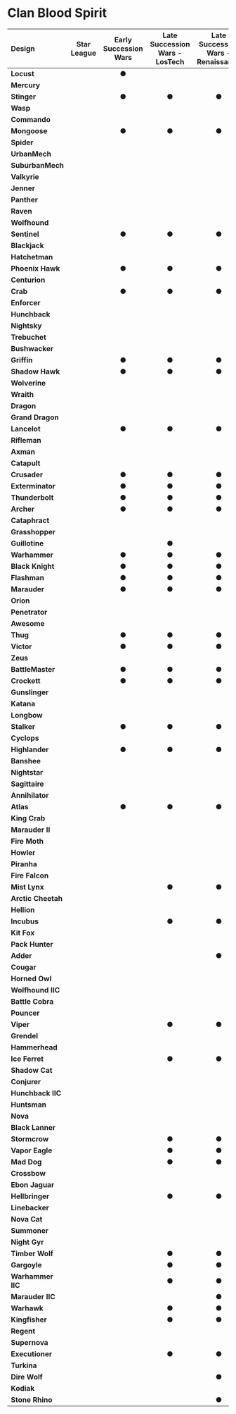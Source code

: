 # Clan Blood Spirit

| Design | Star League | Early Succession Wars | Late Succession Wars - LosTech | Late Succession Wars - Renaissance | Clan Invasion | Civil War | Jihad | Early Republic | Late Republic | Dark Ages | ilClan |
| :--- | :---: | :---: | :---: | :---: | :---: | :---: | :---: | :---: | :---: | :---: | :---: |
| **Locust** |     |  ●  |     |     |     |     |     |     |     |     |     |
| **Mercury** |     |     |     |     |     |     |     |     |     |     |     |
| **Stinger** |     |  ●  |  ●  |  ●  |  ●  |  ●  |  ●  |     |     |     |     |
| **Wasp** |     |     |     |     |     |     |     |     |     |     |     |
| **Commando** |     |     |     |     |     |     |     |     |     |     |     |
| **Mongoose** |     |  ●  |  ●  |  ●  |  ●  |  ●  |  ●  |     |     |     |     |
| **Spider** |     |     |     |     |     |     |     |     |     |     |     |
| **UrbanMech** |     |     |     |     |     |     |     |     |     |     |     |
| **SuburbanMech** |     |     |     |     |     |     |     |     |     |     |     |
| **Valkyrie** |     |     |     |     |     |     |     |     |     |     |     |
| **Jenner** |     |     |     |     |     |     |     |     |     |     |     |
| **Panther** |     |     |     |     |     |     |     |     |     |     |     |
| **Raven** |     |     |     |     |     |     |     |     |     |     |     |
| **Wolfhound** |     |     |     |     |     |     |     |     |     |     |     |
| **Sentinel** |     |  ●  |  ●  |  ●  |  ●  |  ●  |  ●  |     |     |     |     |
| **Blackjack** |     |     |     |     |     |     |     |     |     |     |     |
| **Hatchetman** |     |     |     |     |     |     |     |     |     |     |     |
| **Phoenix Hawk** |     |  ●  |  ●  |  ●  |  ●  |  ●  |  ●  |     |     |     |     |
| **Centurion** |     |     |     |     |     |     |     |     |     |     |     |
| **Crab** |     |  ●  |  ●  |  ●  |  ●  |  ●  |  ●  |     |     |     |     |
| **Enforcer** |     |     |     |     |     |     |     |     |     |     |     |
| **Hunchback** |     |     |     |     |     |     |     |     |     |     |     |
| **Nightsky** |     |     |     |     |     |     |     |     |     |     |     |
| **Trebuchet** |     |     |     |     |     |     |     |     |     |     |     |
| **Bushwacker** |     |     |     |     |     |     |     |     |     |     |     |
| **Griffin** |     |  ●  |  ●  |  ●  |  ●  |  ●  |  ●  |     |     |     |     |
| **Shadow Hawk** |     |  ●  |  ●  |  ●  |  ●  |  ●  |  ●  |     |     |     |     |
| **Wolverine** |     |     |     |     |     |     |     |     |     |     |     |
| **Wraith** |     |     |     |     |     |     |     |     |     |     |     |
| **Dragon** |     |     |     |     |     |     |     |     |     |     |     |
| **Grand Dragon** |     |     |     |     |     |     |     |     |     |     |     |
| **Lancelot** |     |  ●  |  ●  |  ●  |  ●  |  ●  |  ●  |     |     |     |     |
| **Rifleman** |     |     |     |     |     |     |     |     |     |     |     |
| **Axman** |     |     |     |     |     |     |     |     |     |     |     |
| **Catapult** |     |     |     |     |     |     |     |     |     |     |     |
| **Crusader** |     |  ●  |  ●  |  ●  |  ●  |  ●  |  ●  |     |     |     |     |
| **Exterminator** |     |  ●  |  ●  |  ●  |  ●  |  ●  |  ●  |     |     |     |     |
| **Thunderbolt** |     |  ●  |  ●  |  ●  |  ●  |  ●  |  ●  |     |     |     |     |
| **Archer** |     |  ●  |  ●  |  ●  |  ●  |  ●  |  ●  |     |     |     |     |
| **Cataphract** |     |     |     |     |     |     |     |     |     |     |     |
| **Grasshopper** |     |     |     |     |     |     |     |     |     |     |     |
| **Guillotine** |     |     |  ●  |     |     |     |     |     |     |     |     |
| **Warhammer** |     |  ●  |  ●  |  ●  |  ●  |  ●  |  ●  |     |     |     |     |
| **Black Knight** |     |  ●  |  ●  |  ●  |  ●  |  ●  |  ●  |     |     |     |     |
| **Flashman** |     |  ●  |  ●  |  ●  |  ●  |  ●  |  ●  |     |     |     |     |
| **Marauder** |     |  ●  |  ●  |  ●  |  ●  |  ●  |  ●  |     |     |     |     |
| **Orion** |     |     |     |     |     |     |     |     |     |     |     |
| **Penetrator** |     |     |     |     |     |     |     |     |     |     |     |
| **Awesome** |     |     |     |     |     |     |     |     |     |     |     |
| **Thug** |     |  ●  |  ●  |  ●  |  ●  |  ●  |  ●  |     |     |     |     |
| **Victor** |     |  ●  |  ●  |  ●  |  ●  |  ●  |  ●  |     |     |     |     |
| **Zeus** |     |     |     |     |     |     |     |     |     |     |     |
| **BattleMaster** |     |  ●  |  ●  |  ●  |  ●  |  ●  |  ●  |     |     |     |     |
| **Crockett** |     |  ●  |  ●  |  ●  |  ●  |  ●  |  ●  |     |     |     |     |
| **Gunslinger** |     |     |     |     |     |     |     |     |     |     |     |
| **Katana** |     |     |     |     |     |     |     |     |     |     |     |
| **Longbow** |     |     |     |     |     |     |     |     |     |     |     |
| **Stalker** |     |  ●  |  ●  |  ●  |  ●  |  ●  |  ●  |     |     |     |     |
| **Cyclops** |     |     |     |     |     |     |     |     |     |     |     |
| **Highlander** |     |  ●  |  ●  |  ●  |  ●  |  ●  |  ●  |     |     |     |     |
| **Banshee** |     |     |     |     |     |     |     |     |     |     |     |
| **Nightstar** |     |     |     |     |     |     |     |     |     |     |     |
| **Sagittaire** |     |     |     |     |     |     |     |     |     |     |     |
| **Annihilator** |     |     |     |     |  ●  |  ●  |  ●  |     |     |     |     |
| **Atlas** |     |  ●  |  ●  |  ●  |  ●  |  ●  |  ●  |     |     |     |     |
| **King Crab** |     |     |     |     |     |     |     |     |     |     |     |
| **Marauder II** |     |     |     |     |     |     |     |     |     |     |     |
| **Fire Moth** |     |     |     |     |  ●  |  ●  |  ●  |     |     |     |     |
| **Howler** |     |     |     |     |     |     |     |     |     |     |     |
| **Piranha** |     |     |     |     |  ●  |  ●  |  ●  |     |     |     |     |
| **Fire Falcon** |     |     |     |     |     |     |     |     |     |     |     |
| **Mist Lynx** |     |     |  ●  |  ●  |  ●  |  ●  |  ●  |     |     |     |     |
| **Arctic Cheetah** |     |     |     |     |  ●  |  ●  |  ●  |     |     |     |     |
| **Hellion** |     |     |     |     |     |  ●  |  ●  |     |     |     |     |
| **Incubus** |     |     |  ●  |  ●  |  ●  |  ●  |  ●  |     |     |     |     |
| **Kit Fox** |     |     |     |     |  ●  |  ●  |  ●  |     |     |     |     |
| **Pack Hunter** |     |     |     |     |     |     |  ●  |     |     |     |     |
| **Adder** |     |     |     |  ●  |  ●  |  ●  |  ●  |     |     |     |     |
| **Cougar** |     |     |     |     |     |     |     |     |     |     |     |
| **Horned Owl** |     |     |     |     |  ●  |  ●  |  ●  |     |     |     |     |
| **Wolfhound IIC** |     |     |     |     |     |     |     |     |     |     |     |
| **Battle Cobra** |     |     |     |     |  ●  |  ●  |  ●  |     |     |     |     |
| **Pouncer** |     |     |     |     |     |     |     |     |     |     |     |
| **Viper** |     |     |  ●  |  ●  |  ●  |  ●  |  ●  |     |     |     |     |
| **Grendel** |     |     |     |     |     |     |     |     |     |     |     |
| **Hammerhead** |     |     |     |     |     |     |     |     |     |     |     |
| **Ice Ferret** |     |     |  ●  |  ●  |  ●  |  ●  |  ●  |     |     |     |     |
| **Shadow Cat** |     |     |     |     |     |  ●  |     |     |     |     |     |
| **Conjurer** |     |     |     |     |  ●  |  ●  |  ●  |     |     |     |     |
| **Hunchback IIC** |     |     |     |     |  ●  |  ●  |  ●  |     |     |     |     |
| **Huntsman** |     |     |     |     |     |     |     |     |     |     |     |
| **Nova** |     |     |     |     |  ●  |  ●  |  ●  |     |     |     |     |
| **Black Lanner** |     |     |     |     |     |     |     |     |     |     |     |
| **Stormcrow** |     |     |  ●  |  ●  |  ●  |  ●  |  ●  |     |     |     |     |
| **Vapor Eagle** |     |     |  ●  |  ●  |  ●  |  ●  |  ●  |     |     |     |     |
| **Mad Dog** |     |     |  ●  |  ●  |  ●  |  ●  |  ●  |     |     |     |     |
| **Crossbow** |     |     |     |     |  ●  |  ●  |  ●  |     |     |     |     |
| **Ebon Jaguar** |     |     |     |     |  ●  |  ●  |  ●  |     |     |     |     |
| **Hellbringer** |     |     |  ●  |  ●  |  ●  |  ●  |  ●  |     |     |     |     |
| **Linebacker** |     |     |     |     |     |     |     |     |     |     |     |
| **Nova Cat** |     |     |     |     |  ●  |  ●  |  ●  |     |     |     |     |
| **Summoner** |     |     |     |     |  ●  |  ●  |  ●  |     |     |     |     |
| **Night Gyr** |     |     |     |     |     |     |     |     |     |     |     |
| **Timber Wolf** |     |     |  ●  |  ●  |  ●  |  ●  |  ●  |     |     |     |     |
| **Gargoyle** |     |     |  ●  |  ●  |  ●  |  ●  |  ●  |     |     |     |     |
| **Warhammer IIC** |     |     |  ●  |  ●  |  ●  |  ●  |  ●  |     |     |     |     |
| **Marauder IIC** |     |     |     |  ●  |  ●  |  ●  |  ●  |     |     |     |     |
| **Warhawk** |     |     |  ●  |  ●  |  ●  |  ●  |  ●  |     |     |     |     |
| **Kingfisher** |     |     |  ●  |  ●  |  ●  |  ●  |  ●  |     |     |     |     |
| **Regent** |     |     |     |     |     |     |     |     |     |     |     |
| **Supernova** |     |     |     |     |  ●  |  ●  |  ●  |     |     |     |     |
| **Executioner** |     |     |  ●  |  ●  |  ●  |  ●  |  ●  |     |     |     |     |
| **Turkina** |     |     |     |     |     |     |  ●  |     |     |     |     |
| **Dire Wolf** |     |     |     |  ●  |  ●  |  ●  |  ●  |     |     |     |     |
| **Kodiak** |     |     |     |     |     |     |     |     |     |     |     |
| **Stone Rhino** |     |     |     |  ●  |  ●  |  ●  |  ●  |     |     |     |     |

